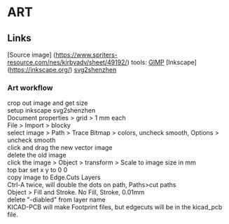 # ART

## Links
[Source image] (https://www.spriters-resource.com/nes/kirbyadv/sheet/49192/)
tools: [GIMP](https://www.gimp.org/) [Inkscape] (https://inkscape.org/) [svg2shenzhen](https://github.com/badgeek/svg2shenzhen)

### Art workflow
crop out image and get size  
setup inkscape svg2shenzhen  
Document properties > grid > 1 mm each  
File > Import > blocky  
select image > Path > Trace Bitmap > colors, uncheck smooth, Options > uncheck smooth  
click and drag the new vector image  
delete the old image  
click the image > Object > transform > Scale to image size in mm  
top bar set x y to 0 0  
copy image to Edge.Cuts Layers  
Ctrl-A twice, will double the dots on path,  Paths>cut paths  
Object > Fill and Stroke. No Fill, Stroke, 0.01mm  
delete "-diabled" from layer name  
KICAD-PCB will make Footprint files, but edgecuts will be in the kicad_pcb file.  

